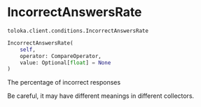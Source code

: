 # IncorrectAnswersRate
`toloka.client.conditions.IncorrectAnswersRate`

```python
IncorrectAnswersRate(
    self,
    operator: CompareOperator,
    value: Optional[float] = None
)
```

The percentage of incorrect responses


Be careful, it may have different meanings in different collectors.

